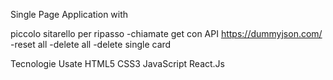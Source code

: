 Single Page Application with

piccolo sitarello per ripasso 
-chiamate get con API https://dummyjson.com/
-reset all
-delete all
-delete single card

Tecnologie Usate
HTML5
CSS3
JavaScript
React.Js
